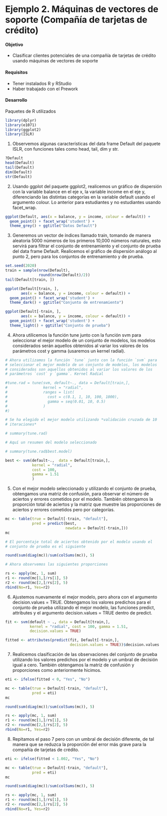# Ejemplo 2. Máquinas de vectores de soporte (Compañía de tarjetas de crédito)

#### Objetivo

- Clasificar clientes potenciales de una compañía de tarjetas de crédito usando máquinas de vectores de soporte

#### Requisitos

- Tener instalados R y RStudio
- Haber trabajado con el Prework

#### Desarrollo

Paquetes de R utilizados

```R
library(dplyr)
library(e1071)
library(ggplot2)
library(ISLR)
```

1. Observemos algunas características del data frame Default del paquete ISLR, con funciones tales como head, tail, dim y str.

```R
?Default
head(Default)
tail(Default)
dim(Default)
str(Default)
```

2. Usando ggplot del paquete ggplot2, realicemos un gráfico de dispersión con la variable balance en el eje x, la variable income en el eje y, diferenciando las distintas categorías en la variable default usando el argumento colour. Lo anterior para estudiantes y no estudiantes usando facet_wrap.

```R
ggplot(Default, aes(x = balance, y = income, colour = default)) + 
  geom_point() + facet_wrap('student') + 
  theme_grey() + ggtitle("Datos Default")
```

3. Generemos un vector de índices llamado train, tomando de manera aleatoria 5000 números de los primeros 10,000 números naturales, esto servirá para filtrar el conjunto de entrenamiento y el conjunto de prueba del data frame Default. Realicemos el gráfico de dispersión análogo al punto 2, pero para los conjuntos de entrenamiento y de prueba.

```R
set.seed(2020)
train = sample(nrow(Default), 
               round(nrow(Default)/2))
tail(Default[train, ])

ggplot(Default[train, ], 
       aes(x = balance, y = income, colour = default)) + 
  geom_point() + facet_wrap('student') + 
  theme_dark() + ggtitle("Conjunto de entrenamiento")

ggplot(Default[-train, ], 
       aes(x = balance, y = income, colour = default)) + 
  geom_point() + facet_wrap('student') + 
  theme_light() + ggtitle("Conjunto de prueba")
```

4. Ahora utilicemos la función tune junto con la función svm para seleccionar el mejor modelo de un conjunto de modelos, los modelos considerados serán aquellos obtenidos al variar los valores de los parámetros cost y gamma (usaremos un kernel radial).

```R
# Ahora utilizamos la función `tune` junto con la función `svm` para 
# seleccionar el mejor modelo de un conjunto de modelos, los modelos 
# considerados son aquellos obtenidos al variar los valores de los 
# parámetros `cost` y `gamma`. Kernel Radial

#tune.rad = tune(svm, default~., data = Default[train,], 
#                kernel = "radial", 
#                ranges = list(
#                  cost = c(0.1, 1, 10, 100, 1000), 
#                  gamma = seq(0.01, 10, 0.5)
#                ) 
#)

# Se ha elegido el mejor modelo utilizando *validación cruzada de 10 
# iteraciones*

# summary(tune.rad)

# Aquí un resumen del modelo seleccionado

# summary(tune.rad$best.model)

best <- svm(default~.,  data = Default[train,],
            kernel = "radial",
            cost = 100,
            gamma = 1.51
            )
```

5. Con el mejor modelo seleccionado y utilizando el conjunto de prueba, obtengamos una matriz de confusión, para observar el número de aciertos y errores cometidos por el modelo. También obtengamos la proporción total de aciertos y la matriz que muestre las proporciones de aciertos y errores cometidos pero por categorías.

```R
mc <- table(true = Default[-train, "default"], 
            pred = predict(best, 
                           newdata = Default[-train,]))
mc

# El porcentaje total de aciertos obtenido por el modelo usando el 
# conjunto de prueba es el siguiente

round(sum(diag(mc))/sum(colSums(mc)), 5)

# Ahora observemos las siguientes proporciones

rs <- apply(mc, 1, sum)
r1 <- round(mc[1,]/rs[1], 5)
r2 <- round(mc[2,]/rs[2], 5)
rbind(No=r1, Yes=r2)
```

6. Ajustemos nuevamente el mejor modelo, pero ahora con el argumento decision.values = TRUE. Obtengamos los valores predichos para el conjunto de prueba utilizando el mejor modelo, las funciones predict, attributes y el argumento decision.values = TRUE dentro de predict.

```R
fit <- svm(default ~ ., data = Default[train,], 
           kernel = "radial", cost = 100, gamma = 1.51,
           decision.values = TRUE)

fitted <- attributes(predict(fit, Default[-train,], 
                             decision.values = TRUE))$decision.values
```

7. Realicemos clasificación de las observaciones del conjunto de prueba utilizando los valores predichos por el modelo y un umbral de decisión igual a cero. También obtengamos la matriz de confusión y proporciones como anteriormente hicimos.

```R
eti <- ifelse(fitted < 0, "Yes", "No")

mc <- table(true = Default[-train, "default"], 
            pred = eti)
mc

round(sum(diag(mc))/sum(colSums(mc)), 5)

rs <- apply(mc, 1, sum)
r1 <- round(mc[1,]/rs[1], 5)
r2 <- round(mc[2,]/rs[2], 5)
rbind(No=r1, Yes=r2)
```

8. Repitamos el paso 7 pero con un umbral de decisión diferente, de tal manera que se reduzca la proporción del error más grave para la compañía de tarjetas de crédito.

```R
eti <- ifelse(fitted < 1.002, "Yes", "No")

mc <- table(true = Default[-train, "default"], 
            pred = eti)
mc

round(sum(diag(mc))/sum(colSums(mc)), 5)

rs <- apply(mc, 1, sum)
r1 <- round(mc[1,]/rs[1], 5)
r2 <- round(mc[2,]/rs[2], 5)
rbind(No=r1, Yes=r2)
```
